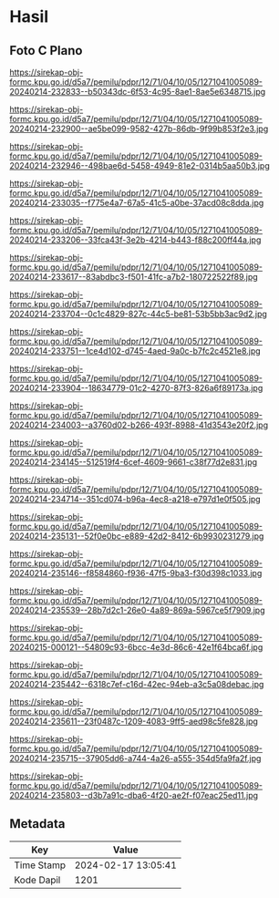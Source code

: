 # Hasil

## Foto C Plano

https://sirekap-obj-formc.kpu.go.id/d5a7/pemilu/pdpr/12/71/04/10/05/1271041005089-20240214-232833--b50343dc-6f53-4c95-8ae1-8ae5e6348715.jpg

https://sirekap-obj-formc.kpu.go.id/d5a7/pemilu/pdpr/12/71/04/10/05/1271041005089-20240214-232900--ae5be099-9582-427b-86db-9f99b853f2e3.jpg

https://sirekap-obj-formc.kpu.go.id/d5a7/pemilu/pdpr/12/71/04/10/05/1271041005089-20240214-232946--498bae6d-5458-4949-81e2-0314b5aa50b3.jpg

https://sirekap-obj-formc.kpu.go.id/d5a7/pemilu/pdpr/12/71/04/10/05/1271041005089-20240214-233035--f775e4a7-67a5-41c5-a0be-37acd08c8dda.jpg

https://sirekap-obj-formc.kpu.go.id/d5a7/pemilu/pdpr/12/71/04/10/05/1271041005089-20240214-233206--33fca43f-3e2b-4214-b443-f88c200ff44a.jpg

https://sirekap-obj-formc.kpu.go.id/d5a7/pemilu/pdpr/12/71/04/10/05/1271041005089-20240214-233617--83abdbc3-f501-41fc-a7b2-180722522f89.jpg

https://sirekap-obj-formc.kpu.go.id/d5a7/pemilu/pdpr/12/71/04/10/05/1271041005089-20240214-233704--0c1c4829-827c-44c5-be81-53b5bb3ac9d2.jpg

https://sirekap-obj-formc.kpu.go.id/d5a7/pemilu/pdpr/12/71/04/10/05/1271041005089-20240214-233751--1ce4d102-d745-4aed-9a0c-b7fc2c4521e8.jpg

https://sirekap-obj-formc.kpu.go.id/d5a7/pemilu/pdpr/12/71/04/10/05/1271041005089-20240214-233904--18634779-01c2-4270-87f3-826a6f89173a.jpg

https://sirekap-obj-formc.kpu.go.id/d5a7/pemilu/pdpr/12/71/04/10/05/1271041005089-20240214-234003--a3760d02-b266-493f-8988-41d3543e20f2.jpg

https://sirekap-obj-formc.kpu.go.id/d5a7/pemilu/pdpr/12/71/04/10/05/1271041005089-20240214-234145--512519f4-6cef-4609-9661-c38f77d2e831.jpg

https://sirekap-obj-formc.kpu.go.id/d5a7/pemilu/pdpr/12/71/04/10/05/1271041005089-20240214-234714--351cd074-b96a-4ec8-a218-e797d1e0f505.jpg

https://sirekap-obj-formc.kpu.go.id/d5a7/pemilu/pdpr/12/71/04/10/05/1271041005089-20240214-235131--52f0e0bc-e889-42d2-8412-6b9930231279.jpg

https://sirekap-obj-formc.kpu.go.id/d5a7/pemilu/pdpr/12/71/04/10/05/1271041005089-20240214-235146--f8584860-f936-47f5-9ba3-f30d398c1033.jpg

https://sirekap-obj-formc.kpu.go.id/d5a7/pemilu/pdpr/12/71/04/10/05/1271041005089-20240214-235539--28b7d2c1-26e0-4a89-869a-5967ce5f7909.jpg

https://sirekap-obj-formc.kpu.go.id/d5a7/pemilu/pdpr/12/71/04/10/05/1271041005089-20240215-000121--54809c93-6bcc-4e3d-86c6-42e1f64bca6f.jpg

https://sirekap-obj-formc.kpu.go.id/d5a7/pemilu/pdpr/12/71/04/10/05/1271041005089-20240214-235442--6318c7ef-c16d-42ec-94eb-a3c5a08debac.jpg

https://sirekap-obj-formc.kpu.go.id/d5a7/pemilu/pdpr/12/71/04/10/05/1271041005089-20240214-235611--23f0487c-1209-4083-9ff5-aed98c5fe828.jpg

https://sirekap-obj-formc.kpu.go.id/d5a7/pemilu/pdpr/12/71/04/10/05/1271041005089-20240214-235715--37905dd6-a744-4a26-a555-354d5fa9fa2f.jpg

https://sirekap-obj-formc.kpu.go.id/d5a7/pemilu/pdpr/12/71/04/10/05/1271041005089-20240214-235803--d3b7a91c-dba6-4f20-ae2f-f07eac25ed11.jpg


## Metadata

| Key        | Value               |
| ---------- | ------------------- |
| Time Stamp | 2024-02-17 13:05:41 |
| Kode Dapil | 1201                |



